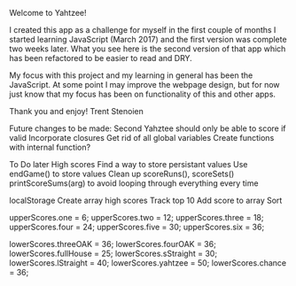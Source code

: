 Welcome to Yahtzee!

I created this app as a challenge for myself in the first couple of months I started learning JavaScript (March 2017) and the first version was complete two weeks later. What you see here is the second version of that app which has been refactored to be easier to read and DRY.

My focus with this project and my learning in general has been the JavaScript. At some point I may improve the webpage design, but for now just know that my focus has been on functionality of this and other apps.

Thank you and enjoy!
Trent Stenoien



Future changes to be made:
	Second Yahztee should only be able to score if valid
	Incorporate closures
		Get rid of all global variables
		Create functions with internal function?

To Do later
	High scores
		Find a way to store persistant values
		Use endGame() to store values
	Clean up scoreRuns(), scoreSets()
	printScoreSums(arg) to avoid looping through everything every time
	
localStorage
	Create array high scores
		Track top 10
			Add score to array
			Sort
			
upperScores.one = 6;
upperScores.two = 12;
upperScores.three = 18;
upperScores.four = 24;
upperScores.five = 30;
upperScores.six = 36;

lowerScores.threeOAK = 36;
lowerScores.fourOAK = 36;
lowerScores.fullHouse = 25;
lowerScores.sStraight = 30;
lowerScores.lStraight = 40;
lowerScores.yahtzee = 50;
lowerScores.chance = 36;